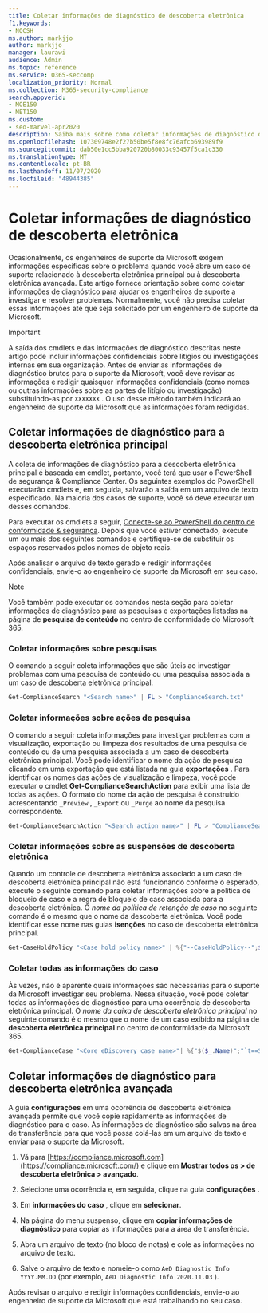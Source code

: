 ```yaml
---
title: Coletar informações de diagnóstico de descoberta eletrônica
f1.keywords:
- NOCSH
ms.author: markjjo
author: markjjo
manager: laurawi
audience: Admin
ms.topic: reference
ms.service: O365-seccomp
localization_priority: Normal
ms.collection: M365-security-compliance
search.appverid:
- MOE150
- MET150
ms.custom:
- seo-marvel-apr2020
description: Saiba mais sobre como coletar informações de diagnóstico de descoberta eletrônica para um caso de suporte da Microsoft.
ms.openlocfilehash: 107309748e2f27b50be5f8e8fc76afcb693989f9
ms.sourcegitcommit: dab50e1cc5bba920720b80033c93457f5ca1c330
ms.translationtype: MT
ms.contentlocale: pt-BR
ms.lasthandoff: 11/07/2020
ms.locfileid: "48944385"
---
```

# <a name="collect-ediscovery-diagnostic-information"></a>Coletar informações de diagnóstico de descoberta eletrônica

Ocasionalmente, os engenheiros de suporte da Microsoft exigem informações específicas sobre o problema quando você abre um caso de suporte relacionado à descoberta eletrônica principal ou à descoberta eletrônica avançada. Este artigo fornece orientação sobre como coletar informações de diagnóstico para ajudar os engenheiros de suporte a investigar e resolver problemas. Normalmente, você não precisa coletar essas informações até que seja solicitado por um engenheiro de suporte da Microsoft.

> [!IMPORTANT]
> A saída dos cmdlets e das informações de diagnóstico descritas neste artigo pode incluir informações confidenciais sobre litígios ou investigações internas em sua organização. Antes de enviar as informações de diagnóstico brutos para o suporte da Microsoft, você deve revisar as informações e redigir quaisquer informações confidenciais (como nomes ou outras informações sobre as partes de litígio ou investigação) substituindo-as por `XXXXXXX` . O uso desse método também indicará ao engenheiro de suporte da Microsoft que as informações foram redigidas.

## <a name="collect-diagnostic-information-for-core-ediscovery"></a>Coletar informações de diagnóstico para a descoberta eletrônica principal

A coleta de informações de diagnóstico para a descoberta eletrônica principal é baseada em cmdlet, portanto, você terá que usar o PowerShell de segurança & Compliance Center. Os seguintes exemplos do PowerShell executarão cmdlets e, em seguida, salvarão a saída em um arquivo de texto especificado. Na maioria dos casos de suporte, você só deve executar um desses comandos.

Para executar os cmdlets a seguir, [Conecte-se ao PowerShell </span> do centro de conformidade & segurança](https://docs.microsoft.com/powershell/exchange/connect-to-scc-powershell). Depois que você estiver conectado, execute um ou mais dos seguintes comandos e certifique-se de substituir os espaços reservados pelos nomes de objeto reais.

Após analisar o arquivo de texto gerado e redigir informações confidenciais, envie-o ao engenheiro de suporte da Microsoft em seu caso.

> [!NOTE]
> Você também pode executar os comandos nesta seção para coletar informações de diagnóstico para as pesquisas e exportações listadas na página de **pesquisa de conteúdo** no centro de conformidade do Microsoft 365.

### <a name="collect-information-about-searches"></a>Coletar informações sobre pesquisas

O comando a seguir coleta informações que são úteis ao investigar problemas com uma pesquisa de conteúdo ou uma pesquisa associada a um caso de descoberta eletrônica principal.

```powershell
Get-ComplianceSearch "<Search name>" | FL > "ComplianceSearch.txt"
```

### <a name="collect-information-about-search-actions"></a>Coletar informações sobre ações de pesquisa

O comando a seguir coleta informações para investigar problemas com a visualização, exportação ou limpeza dos resultados de uma pesquisa de conteúdo ou de uma pesquisa associada a um caso de descoberta eletrônica principal. Você pode identificar o nome da ação de pesquisa clicando em uma exportação que está listada na guia **exportações** . Para identificar os nomes das ações de visualização e limpeza, você pode executar o cmdlet **Get-ComplianceSearchAction** para exibir uma lista de todas as ações. O formato do nome da ação de pesquisa é construído acrescentando `_Preview` , `_Export` ou `_Purge` ao nome da pesquisa correspondente.

```powershell
Get-ComplianceSearchAction "<Search action name>" | FL > "ComplianceSearchAction.txt"
```

### <a name="collect-information-about-ediscovery-holds"></a>Coletar informações sobre as suspensões de descoberta eletrônica

Quando um controle de descoberta eletrônica associado a um caso de descoberta eletrônica principal não está funcionando conforme o esperado, execute o seguinte comando para coletar informações sobre a política de bloqueio de caso e a regra de bloqueio de caso associada para a descoberta eletrônica. O *nome da política de retenção de caso* no seguinte comando é o mesmo que o nome da descoberta eletrônica. Você pode identificar esse nome nas guias **isenções** no caso de descoberta eletrônica principal.

```powershell
Get-CaseHoldPolicy "<Case hold policy name>" | %{"--CaseHoldPolicy--";$_|FL;"--CaseHoldRule--";Get-CaseHoldRule -Policy $_.Name | FL} > "eDiscoveryCaseHold.txt"
```

### <a name="collect-all-case-information"></a>Coletar todas as informações do caso

Às vezes, não é aparente quais informações são necessárias para o suporte da Microsoft investigar seu problema. Nessa situação, você pode coletar todas as informações de diagnóstico para uma ocorrência de descoberta eletrônica principal. O *nome da caixa de descoberta eletrônica principal* no seguinte comando é o mesmo que o nome de um caso exibido na página de **descoberta eletrônica principal** no centro de conformidade da Microsoft 365.

```powershell
Get-ComplianceCase "<Core eDiscovery case name>"| %{"$($_.Name)";"`t==Searches==";Get-ComplianceSearch -Case $_.Name | FL;"`t==Search Actions==";Get-ComplianceSearchAction -Case $_.Name |FL;"`t==Holds==";Get-CaseHoldPolicy -Case $_.Name | %{$_|FL;"`t`t ==$($_.Name) Rules==";Get-CaseHoldRule -Policy $_.Name | FL}} > "eDiscoveryCase.txt"
```

## <a name="collect-diagnostic-information-for-advanced-ediscovery"></a>Coletar informações de diagnóstico para descoberta eletrônica avançada

A guia **configurações** em uma ocorrência de descoberta eletrônica avançada permite que você copie rapidamente as informações de diagnóstico para o caso. As informações de diagnóstico são salvas na área de transferência para que você possa colá-las em um arquivo de texto e enviar para o suporte da Microsoft.

1. Vá para [https://compliance.microsoft.com](https://compliance.microsoft.com/) e clique em **Mostrar todos os > de descoberta eletrônica > avançado**.

2. Selecione uma ocorrência e, em seguida, clique na guia **configurações** .

3. Em **informações do caso** , clique em **selecionar**.

4. Na página do menu suspenso, clique em **copiar informações de diagnóstico** para copiar as informações para a área de transferência.

5. Abra um arquivo de texto (no bloco de notas) e cole as informações no arquivo de texto.

6. Salve o arquivo de texto e nomeie-o como `AeD Diagnostic Info YYYY.MM.DD` (por exemplo, `AeD Diagnostic Info 2020.11.03` ).

Após revisar o arquivo e redigir informações confidenciais, envie-o ao engenheiro de suporte da Microsoft que está trabalhando no seu caso.
